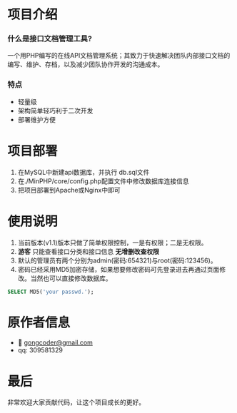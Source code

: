 项目介绍
========
### 什么是接口文档管理工具?
一个用PHP编写的在线API文档管理系统；其致力于快速解决团队内部接口文档的编写、维护、存档，以及减少团队协作开发的沟通成本。
### 特点
* 轻量级
* 架构简单轻巧利于二次开发
* 部署维护方便

项目部署
========
1. 在MySQL中新建api数据库，并执行 db.sql文件
2. 在./MinPHP/core/config.php配置文件中修改数据库连接信息
3. 把项目部署到Apache或Nginx中即可

使用说明
========
1. 当前版本(v1.1)版本只做了简单权限控制，一是有权限；二是无权限。
2. **游客** 只能查看接口分类和接口信息 __无增删改查权限__
3. 默认的管理员有两个分别为admin(密码:654321)与root(密码:123456)。
4. 密码已经采用MD5加密存储，如果想要修改密码可先登录进去再通过页面修改。当然也可以直接修改数据库。
```sql
SELECT MD5('your passwd.');
```

原作者信息
==========
* :email:	gongcoder@gmail.com
* qq:	309581329

最后
====
非常欢迎大家贡献代码，让这个项目成长的更好。
